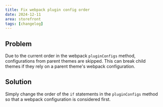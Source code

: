 ```yaml
---
title: Fix webpack plugin config order
date: 2024-12-11
area: storefront
tags: [changelog]
---
```


## Problem
Due to the current order in the webpack `pluginConfigs` method, configurations from parent themes are skipped. This can break child themes if they rely on a parent theme's webpack configuration.

## Solution
Simply change the order of the `if` statements in the `pluginConfigs` method so that a webpack configuration is considered first.